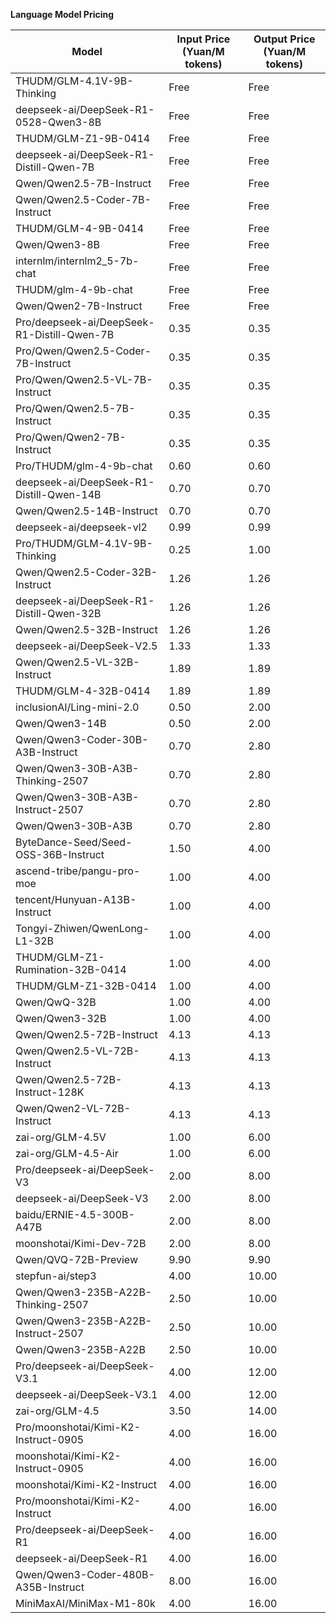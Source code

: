 **Language Model Pricing**

| Model | Input Price (Yuan/M tokens) | Output Price (Yuan/M tokens) |
| --- | --- | --- |
| THUDM/GLM-4.1V-9B-Thinking | Free | Free |
| deepseek-ai/DeepSeek-R1-0528-Qwen3-8B | Free | Free |
| THUDM/GLM-Z1-9B-0414 | Free | Free |
| deepseek-ai/DeepSeek-R1-Distill-Qwen-7B | Free | Free |
| Qwen/Qwen2.5-7B-Instruct | Free | Free |
| Qwen/Qwen2.5-Coder-7B-Instruct | Free | Free |
| THUDM/GLM-4-9B-0414 | Free | Free |
| Qwen/Qwen3-8B | Free | Free |
| internlm/internlm2_5-7b-chat | Free | Free |
| THUDM/glm-4-9b-chat | Free | Free |
| Qwen/Qwen2-7B-Instruct | Free | Free |
| Pro/deepseek-ai/DeepSeek-R1-Distill-Qwen-7B | 0.35 | 0.35 |
| Pro/Qwen/Qwen2.5-Coder-7B-Instruct | 0.35 | 0.35 |
| Pro/Qwen/Qwen2.5-VL-7B-Instruct | 0.35 | 0.35 |
| Pro/Qwen/Qwen2.5-7B-Instruct | 0.35 | 0.35 |
| Pro/Qwen/Qwen2-7B-Instruct | 0.35 | 0.35 |
| Pro/THUDM/glm-4-9b-chat | 0.60 | 0.60 |
| deepseek-ai/DeepSeek-R1-Distill-Qwen-14B | 0.70 | 0.70 |
| Qwen/Qwen2.5-14B-Instruct | 0.70 | 0.70 |
| deepseek-ai/deepseek-vl2 | 0.99 | 0.99 |
| Pro/THUDM/GLM-4.1V-9B-Thinking | 0.25 | 1.00 |
| Qwen/Qwen2.5-Coder-32B-Instruct | 1.26 | 1.26 |
| deepseek-ai/DeepSeek-R1-Distill-Qwen-32B | 1.26 | 1.26 |
| Qwen/Qwen2.5-32B-Instruct | 1.26 | 1.26 |
| deepseek-ai/DeepSeek-V2.5 | 1.33 | 1.33 |
| Qwen/Qwen2.5-VL-32B-Instruct | 1.89 | 1.89 |
| THUDM/GLM-4-32B-0414 | 1.89 | 1.89 |
| inclusionAI/Ling-mini-2.0 | 0.50 | 2.00 |
| Qwen/Qwen3-14B | 0.50 | 2.00 |
| Qwen/Qwen3-Coder-30B-A3B-Instruct | 0.70 | 2.80 |
| Qwen/Qwen3-30B-A3B-Thinking-2507 | 0.70 | 2.80 |
| Qwen/Qwen3-30B-A3B-Instruct-2507 | 0.70 | 2.80 |
| Qwen/Qwen3-30B-A3B | 0.70 | 2.80 |
| ByteDance-Seed/Seed-OSS-36B-Instruct | 1.50 | 4.00 |
| ascend-tribe/pangu-pro-moe | 1.00 | 4.00 |
| tencent/Hunyuan-A13B-Instruct | 1.00 | 4.00 |
| Tongyi-Zhiwen/QwenLong-L1-32B | 1.00 | 4.00 |
| THUDM/GLM-Z1-Rumination-32B-0414 | 1.00 | 4.00 |
| THUDM/GLM-Z1-32B-0414 | 1.00 | 4.00 |
| Qwen/QwQ-32B | 1.00 | 4.00 |
| Qwen/Qwen3-32B | 1.00 | 4.00 |
| Qwen/Qwen2.5-72B-Instruct | 4.13 | 4.13 |
| Qwen/Qwen2.5-VL-72B-Instruct | 4.13 | 4.13 |
| Qwen/Qwen2.5-72B-Instruct-128K | 4.13 | 4.13 |
| Qwen/Qwen2-VL-72B-Instruct | 4.13 | 4.13 |
| zai-org/GLM-4.5V | 1.00 | 6.00 |
| zai-org/GLM-4.5-Air | 1.00 | 6.00 |
| Pro/deepseek-ai/DeepSeek-V3 | 2.00 | 8.00 |
| deepseek-ai/DeepSeek-V3 | 2.00 | 8.00 |
| baidu/ERNIE-4.5-300B-A47B | 2.00 | 8.00 |
| moonshotai/Kimi-Dev-72B | 2.00 | 8.00 |
| Qwen/QVQ-72B-Preview | 9.90 | 9.90 |
| stepfun-ai/step3 | 4.00 | 10.00 |
| Qwen/Qwen3-235B-A22B-Thinking-2507 | 2.50 | 10.00 |
| Qwen/Qwen3-235B-A22B-Instruct-2507 | 2.50 | 10.00 |
| Qwen/Qwen3-235B-A22B | 2.50 | 10.00 |
| Pro/deepseek-ai/DeepSeek-V3.1 | 4.00 | 12.00 |
| deepseek-ai/DeepSeek-V3.1 | 4.00 | 12.00 |
| zai-org/GLM-4.5 | 3.50 | 14.00 |
| Pro/moonshotai/Kimi-K2-Instruct-0905 | 4.00 | 16.00 |
| moonshotai/Kimi-K2-Instruct-0905 | 4.00 | 16.00 |
| moonshotai/Kimi-K2-Instruct | 4.00 | 16.00 |
| Pro/moonshotai/Kimi-K2-Instruct | 4.00 | 16.00 |
| Pro/deepseek-ai/DeepSeek-R1 | 4.00 | 16.00 |
| deepseek-ai/DeepSeek-R1 | 4.00 | 16.00 |
| Qwen/Qwen3-Coder-480B-A35B-Instruct | 8.00 | 16.00 |
| MiniMaxAI/MiniMax-M1-80k | 4.00 | 16.00 |